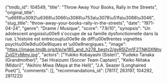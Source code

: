{"tmdb_id": 104549, "title": "Throw Away Your Books, Rally in the Streets", "original_title": "\u66f8\u3092\u6368\u3066\u3088\u753a\u3078\u51fa\u3088\u3046", "slug_title": "throw-away-your-books-rally-in-the-streets", "date": "1971-04-24", "genre": "Drame / Musique", "score": "7.9/10", "synopsis": "Un adolescent angoiss\u00e9 s'occupe de sa famille dysfonctionnelle dans la rue. L'histoire est entrecoup\u00e9e de diff\u00e9rentes vignettes psych\u00e9d\u00e9liques et \u00e9nergiques.", "image": "https://image.tmdb.org/t/p/w185_and_h278_bestv2/gyR5IZm1F2TNK0XNhvZvjGYvMmy.jpg", "actors": ["Yukiko Kobayashi (Sister)", "Fudeko Tanaka (Grandmother)", "Sei Hiraizumi (Soccer Team Captain)", "Keiko Niitaka (Midori)", "Akihiro Miwa (Maya at the Hell)", "J.A. Seazer (Longhaired Poet)"], "comments": [], "recommandations_id": [78117, 263197, 104292, 281122]}
